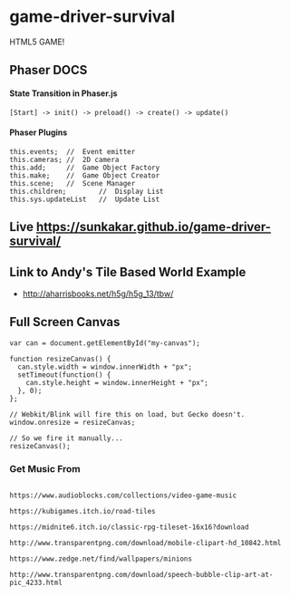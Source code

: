# game-driver-survival
HTML5 GAME! 

## Phaser DOCS

#### State Transition in Phaser.js
```
[Start] -> init() -> preload() -> create() -> update()
```

#### Phaser Plugins 
```
this.events;  //  Event emitter
this.cameras; //  2D camera
this.add;     //  Game Object Factory
this.make;    //  Game Object Creator
this.scene;   //  Scene Manager
this.children;        //  Display List
this.sys.updateList   //  Update List
```


## Live https://sunkakar.github.io/game-driver-survival/

## Link to Andy's Tile Based World Example  
- http://aharrisbooks.net/h5g/h5g_13/tbw/

## Full Screen Canvas 
```
var can = document.getElementById("my-canvas");

function resizeCanvas() {
  can.style.width = window.innerWidth + "px";
  setTimeout(function() {
    can.style.height = window.innerHeight + "px";
  }, 0);
};

// Webkit/Blink will fire this on load, but Gecko doesn't.
window.onresize = resizeCanvas;

// So we fire it manually...
resizeCanvas();

```

### Get Music From 
```

https://www.audioblocks.com/collections/video-game-music

https://kubigames.itch.io/road-tiles

https://midnite6.itch.io/classic-rpg-tileset-16x16?download

http://www.transparentpng.com/download/mobile-clipart-hd_10842.html

https://www.zedge.net/find/wallpapers/minions

http://www.transparentpng.com/download/speech-bubble-clip-art-at-pic_4233.html
```
